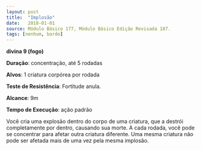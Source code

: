```yaml
---
layout: post
title:  "Implosão"
date:   2018-01-01
source: Módulo Básico 177, Módulo Básico Edição Revisada 187.
tags: [nenhum, bardo]
---
```


**divina 9 (fogo)**

**Duração**: concentração, até 5 rodadas

**Alvos**: 1 criatura corpórea por rodada

**Teste de Resistência**: Fortitude anula.

**Alcance**: 9m

**Tempo de Execução**: ação padrão

Você cria uma explosão dentro do corpo de uma criatura, que a destrói completamente por dentro, causando sua morte. A cada rodada, você pode se concentrar para afetar outra criatura diferente. Uma mesma criatura não pode ser afetada mais de uma vez pela mesma implosão.
